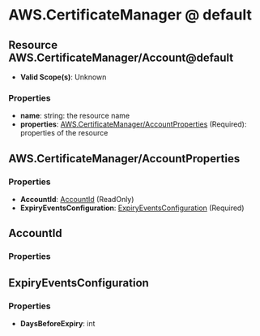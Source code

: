 # AWS.CertificateManager @ default

## Resource AWS.CertificateManager/Account@default
* **Valid Scope(s)**: Unknown
### Properties
* **name**: string: the resource name
* **properties**: [AWS.CertificateManager/AccountProperties](#awscertificatemanageraccountproperties) (Required): properties of the resource

## AWS.CertificateManager/AccountProperties
### Properties
* **AccountId**: [AccountId](#accountid) (ReadOnly)
* **ExpiryEventsConfiguration**: [ExpiryEventsConfiguration](#expiryeventsconfiguration) (Required)

## AccountId
### Properties

## ExpiryEventsConfiguration
### Properties
* **DaysBeforeExpiry**: int

